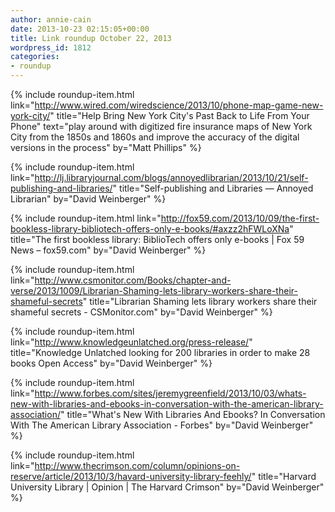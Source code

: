 ```yaml
---
author: annie-cain
date: 2013-10-23 02:15:05+00:00
title: Link roundup October 22, 2013
wordpress_id: 1812
categories:
- roundup
---
```


{% include roundup-item.html
  link="http://www.wired.com/wiredscience/2013/10/phone-map-game-new-york-city/"
  title="Help Bring New York City's Past Back to Life From Your Phone"
  text="play around with digitized fire insurance maps of New York City from the 1850s and 1860s and improve the accuracy of the digital versions in the process"
  by="Matt Phillips"
%}

{% include roundup-item.html
  link="http://lj.libraryjournal.com/blogs/annoyedlibrarian/2013/10/21/self-publishing-and-libraries/"
  title="Self-publishing and Libraries — Annoyed Librarian"
  by="David Weinberger"
%}

{% include roundup-item.html
  link="http://fox59.com/2013/10/09/the-first-bookless-library-bibliotech-offers-only-e-books/#axzz2hFWLoXNa"
  title="The first bookless library: BiblioTech offers only e-books | Fox 59 News – fox59.com"
  by="David Weinberger"
%}

{% include roundup-item.html
  link="http://www.csmonitor.com/Books/chapter-and-verse/2013/1009/Librarian-Shaming-lets-library-workers-share-their-shameful-secrets"
  title="Librarian Shaming lets library workers share their shameful secrets - CSMonitor.com"
  by="David Weinberger"
%}

{% include roundup-item.html
  link="http://www.knowledgeunlatched.org/press-release/"
  title="Knowledge Unlatched looking for 200 libraries in order to make 28 books Open Access"
  by="David Weinberger"
%}

{% include roundup-item.html
  link="http://www.forbes.com/sites/jeremygreenfield/2013/10/03/whats-new-with-libraries-and-ebooks-in-conversation-with-the-american-library-association/"
  title="What's New With Libraries And Ebooks? In Conversation With The American Library Association - Forbes"
  by="David Weinberger"
%}

{% include roundup-item.html
  link="http://www.thecrimson.com/column/opinions-on-reserve/article/2013/10/3/havard-university-library-feehly/"
  title="Harvard University Library | Opinion | The Harvard Crimson"
  by="David Weinberger"
%}
